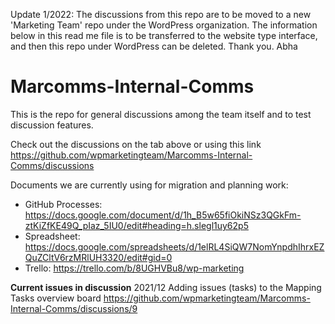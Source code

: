 
Update 1/2022: 
The discussions from this repo are to be moved to a new 'Marketing Team' repo under the WordPress organization. The information below in this read me file is to be transferred to the website type interface, and then this repo under WordPress can be deleted.
Thank you. Abha

# Marcomms-Internal-Comms
This is the repo for general discussions among the team itself and to test discussion features.

Check out the discussions on the tab above or using this link https://github.com/wpmarketingteam/Marcomms-Internal-Comms/discussions


Documents we are currently using for migration and planning work:

- GitHub Processes: https://docs.google.com/document/d/1h_B5w65fiOkiNSz3QGkFm-ztKiZfKE49Q_pIaz_5IU0/edit#heading=h.slegl1uy62p5
- Spreadsheet: https://docs.google.com/spreadsheets/d/1elRL4SiQW7NomYnpdhIhrxEZQuZCltV6rzMRlUH3320/edit#gid=0 
- Trello: https://trello.com/b/8UGHVBu8/wp-marketing


**Current issues in discussion**
2021/12 Adding issues (tasks) to the Mapping Tasks overview board https://github.com/wpmarketingteam/Marcomms-Internal-Comms/discussions/9
